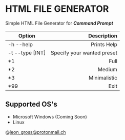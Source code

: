 # HTML FILE GENERATOR
Simple HTML File Generator for _**Command Prompt**_

| Option | Description |
| ------ | ----------: |
| -h --help | Prints Help |
| -t --type [INT] | Specify your wanted preset|
| *1  | Full |
| *2  | Medium |
| *3  | Minimalistic |
| *99 | Exit |

## Supported OS's
* Microsoft Windows (Coming Soon)
* Linux 

@leon_gross@protonmail.ch
